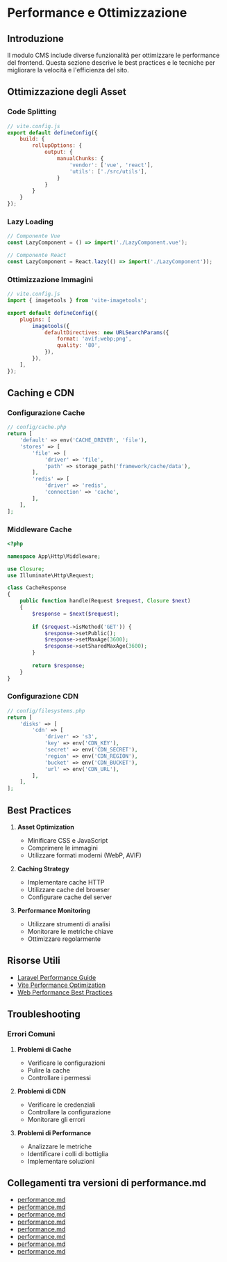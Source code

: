 # Performance e Ottimizzazione

## Introduzione

Il modulo CMS include diverse funzionalità per ottimizzare le performance del frontend. Questa sezione descrive le best practices e le tecniche per migliorare la velocità e l'efficienza del sito.

## Ottimizzazione degli Asset

### Code Splitting
```javascript
// vite.config.js
export default defineConfig({
    build: {
        rollupOptions: {
            output: {
                manualChunks: {
                    'vendor': ['vue', 'react'],
                    'utils': ['./src/utils'],
                }
            }
        }
    }
});
```

### Lazy Loading
```javascript
// Componente Vue
const LazyComponent = () => import('./LazyComponent.vue');

// Componente React
const LazyComponent = React.lazy(() => import('./LazyComponent'));
```

### Ottimizzazione Immagini
```javascript
// vite.config.js
import { imagetools } from 'vite-imagetools';

export default defineConfig({
    plugins: [
        imagetools({
            defaultDirectives: new URLSearchParams({
                format: 'avif;webp;png',
                quality: '80',
            }),
        }),
    ],
});
```

## Caching e CDN

### Configurazione Cache
```php
// config/cache.php
return [
    'default' => env('CACHE_DRIVER', 'file'),
    'stores' => [
        'file' => [
            'driver' => 'file',
            'path' => storage_path('framework/cache/data'),
        ],
        'redis' => [
            'driver' => 'redis',
            'connection' => 'cache',
        ],
    ],
];
```

### Middleware Cache
```php
<?php

namespace App\Http\Middleware;

use Closure;
use Illuminate\Http\Request;

class CacheResponse
{
    public function handle(Request $request, Closure $next)
    {
        $response = $next($request);
        
        if ($request->isMethod('GET')) {
            $response->setPublic();
            $response->setMaxAge(3600);
            $response->setSharedMaxAge(3600);
        }
        
        return $response;
    }
}
```

### Configurazione CDN
```php
// config/filesystems.php
return [
    'disks' => [
        'cdn' => [
            'driver' => 's3',
            'key' => env('CDN_KEY'),
            'secret' => env('CDN_SECRET'),
            'region' => env('CDN_REGION'),
            'bucket' => env('CDN_BUCKET'),
            'url' => env('CDN_URL'),
        ],
    ],
];
```

## Best Practices

1. **Asset Optimization**
   - Minificare CSS e JavaScript
   - Comprimere le immagini
   - Utilizzare formati moderni (WebP, AVIF)

2. **Caching Strategy**
   - Implementare cache HTTP
   - Utilizzare cache del browser
   - Configurare cache del server

3. **Performance Monitoring**
   - Utilizzare strumenti di analisi
   - Monitorare le metriche chiave
   - Ottimizzare regolarmente

## Risorse Utili

- [Laravel Performance Guide](https://laravel.com/project_docs/12.x/performance)
- [Vite Performance Optimization](https://vitejs.dev/guide/performance.html)
- [Web Performance Best Practices](https://web.dev/fast/)

## Troubleshooting

### Errori Comuni

1. **Problemi di Cache**
   - Verificare le configurazioni
   - Pulire la cache
   - Controllare i permessi

2. **Problemi di CDN**
   - Verificare le credenziali
   - Controllare la configurazione
   - Monitorare gli errori

3. **Problemi di Performance**
   - Analizzare le metriche
   - Identificare i colli di bottiglia
   - Implementare soluzioni 

## Collegamenti tra versioni di performance.md
* [performance.md](laravel/vendor/spatie/laravel-data/project_docs/advanced-usage/performance.md)
* [performance.md](laravel/Modules/Xot/project_docs/features/performance.md)
* [performance.md](laravel/Modules/Xot/project_docs/packages/performance.md)
* [performance.md](laravel/Modules/Xot/project_docs/roadmap/architecture/performance.md)
* [performance.md](laravel/Modules/UI/project_docs/standards/performance.md)
* [performance.md](laravel/Modules/Lang/project_docs/packages/performance.md)
* [performance.md](laravel/Modules/Job/project_docs/packages/performance.md)
* [performance.md](laravel/Modules/Cms/project_docs/frontoffice/performance.md)

